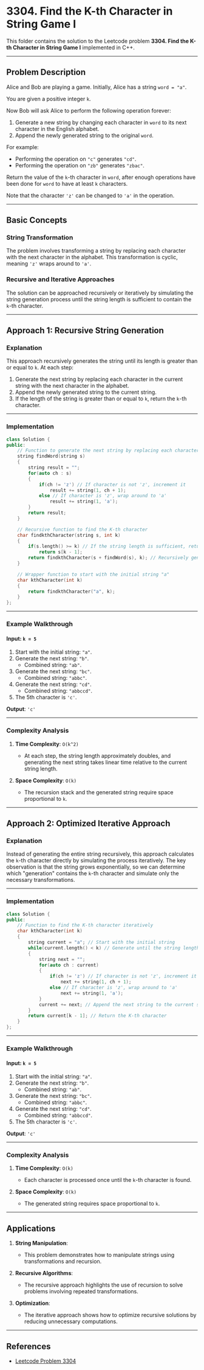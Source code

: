 # 3304. Find the K-th Character in String Game I

This folder contains the solution to the Leetcode problem **3304. Find the K-th Character in String Game I** implemented in C++.

---

## Problem Description

Alice and Bob are playing a game. Initially, Alice has a string `word = "a"`.

You are given a positive integer `k`.

Now Bob will ask Alice to perform the following operation forever:

1. Generate a new string by changing each character in `word` to its next character in the English alphabet.
2. Append the newly generated string to the original `word`.

For example:
- Performing the operation on `"c"` generates `"cd"`.
- Performing the operation on `"zb"` generates `"zbac"`.

Return the value of the `k`-th character in `word`, after enough operations have been done for `word` to have at least `k` characters.

Note that the character `'z'` can be changed to `'a'` in the operation.

---

## Basic Concepts

### String Transformation
The problem involves transforming a string by replacing each character with the next character in the alphabet. This transformation is cyclic, meaning `'z'` wraps around to `'a'`.

### Recursive and Iterative Approaches
The solution can be approached recursively or iteratively by simulating the string generation process until the string length is sufficient to contain the `k`-th character.

---

## Approach 1: Recursive String Generation

### Explanation

This approach recursively generates the string until its length is greater than or equal to `k`. At each step:
1. Generate the next string by replacing each character in the current string with the next character in the alphabet.
2. Append the newly generated string to the current string.
3. If the length of the string is greater than or equal to `k`, return the `k`-th character.

---

### Implementation

```cpp
class Solution {
public:
    // Function to generate the next string by replacing each character
    string findWord(string s)
    {
        string result = "";
        for(auto ch : s)
        {
            if(ch != 'z') // If character is not 'z', increment it
                result += string(1, ch + 1);
            else // If character is 'z', wrap around to 'a'
                result += string(1, 'a');
        }
        return result;
    }

    // Recursive function to find the K-th character
    char findkthCharacter(string s, int k)
    {
        if(s.length() >= k) // If the string length is sufficient, return the K-th character
            return s[k - 1];
        return findkthCharacter(s + findWord(s), k); // Recursively generate the string
    }

    // Wrapper function to start with the initial string "a"
    char kthCharacter(int k) 
    {
        return findkthCharacter("a", k);
    }
};
```

---

### Example Walkthrough

#### Input: `k = 5`

1. Start with the initial string: `"a"`.
2. Generate the next string: `"b"`.
   - Combined string: `"ab"`.
3. Generate the next string: `"bc"`.
   - Combined string: `"abbc"`.
4. Generate the next string: `"cd"`.
   - Combined string: `"abbccd"`.
5. The 5th character is `'c'`.

**Output**: `'c'`

---

### Complexity Analysis

1. **Time Complexity**: `O(k^2)`
   - At each step, the string length approximately doubles, and generating the next string takes linear time relative to the current string length.

2. **Space Complexity**: `O(k)`
   - The recursion stack and the generated string require space proportional to `k`.

---

## Approach 2: Optimized Iterative Approach

### Explanation

Instead of generating the entire string recursively, this approach calculates the `k`-th character directly by simulating the process iteratively. The key observation is that the string grows exponentially, so we can determine which "generation" contains the `k`-th character and simulate only the necessary transformations.

---

### Implementation

```cpp
class Solution {
public:
    // Function to find the K-th character iteratively
    char kthCharacter(int k) 
    {
        string current = "a"; // Start with the initial string
        while(current.length() < k) // Generate until the string length is sufficient
        {
            string next = "";
            for(auto ch : current)
            {
                if(ch != 'z') // If character is not 'z', increment it
                    next += string(1, ch + 1);
                else // If character is 'z', wrap around to 'a'
                    next += string(1, 'a');
            }
            current += next; // Append the next string to the current string
        }
        return current[k - 1]; // Return the K-th character
    }
};
```

---

### Example Walkthrough

#### Input: `k = 5`

1. Start with the initial string: `"a"`.
2. Generate the next string: `"b"`.
   - Combined string: `"ab"`.
3. Generate the next string: `"bc"`.
   - Combined string: `"abbc"`.
4. Generate the next string: `"cd"`.
   - Combined string: `"abbccd"`.
5. The 5th character is `'c'`.

**Output**: `'c'`

---

### Complexity Analysis

1. **Time Complexity**: `O(k)`
   - Each character is processed once until the `k`-th character is found.

2. **Space Complexity**: `O(k)`
   - The generated string requires space proportional to `k`.

---

## Applications

1. **String Manipulation**:
   - This problem demonstrates how to manipulate strings using transformations and recursion.

2. **Recursive Algorithms**:
   - The recursive approach highlights the use of recursion to solve problems involving repeated transformations.

3. **Optimization**:
   - The iterative approach shows how to optimize recursive solutions by reducing unnecessary computations.

---

## References

- [Leetcode Problem 3304](https://leetcode.com/problems/find-the-k-th-character-in-string-game-i/)

